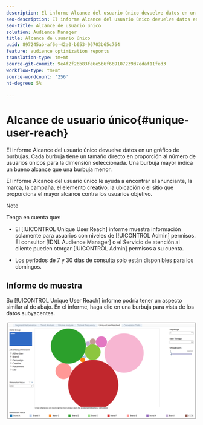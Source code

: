 ```yaml
---
description: El informe Alcance del usuario único devuelve datos en un gráfico de burbujas. Cada burbuja tiene un tamaño directo en proporción al número de usuarios únicos para la dimensión seleccionada. Una burbuja mayor indica un bueno alcance que una burbuja menor. El informe Alcance del usuario único le ayuda a encontrar el anunciante, la marca, la campaña, el elemento creativo, la ubicación o el sitio que proporciona el mayor alcance contra los usuarios objetivo.
seo-description: El informe Alcance del usuario único devuelve datos en un gráfico de burbujas. Cada burbuja tiene un tamaño directo en proporción al número de usuarios únicos para la dimensión seleccionada. Una burbuja mayor indica un bueno alcance que una burbuja menor. El informe Alcance del usuario único le ayuda a encontrar el anunciante, la marca, la campaña, el elemento creativo, la ubicación o el sitio que proporciona el mayor alcance contra los usuarios objetivo.
seo-title: Alcance de usuario único
solution: Audience Manager
title: Alcance de usuario único
uuid: 897245ab-af6e-42a0-b653-96703b65c764
feature: audience optimization reports
translation-type: tm+mt
source-git-commit: 9e4f2f26b83fe6e5b6f669107239d7edaf11fed3
workflow-type: tm+mt
source-wordcount: '256'
ht-degree: 5%

---
```



# Alcance de usuario único{#unique-user-reach}

El informe Alcance del usuario único devuelve datos en un gráfico de burbujas. Cada burbuja tiene un tamaño directo en proporción al número de usuarios únicos para la dimensión seleccionada. Una burbuja mayor indica un bueno alcance que una burbuja menor.

El informe Alcance del usuario único le ayuda a encontrar el anunciante, la marca, la campaña, el elemento creativo, la ubicación o el sitio que proporciona el mayor alcance contra los usuarios objetivo.

>[!NOTE]
>
>Tenga en cuenta que:
>
>* El [!UICONTROL Unique User Reach] informe muestra información solamente para usuarios con niveles de [!UICONTROL Admin] permisos. El consultor [!DNL Audience Manager] o el Servicio de atención al cliente pueden otorgar [!UICONTROL Admin] permisos a su cuenta.
   >
   >
* Los períodos de 7 y 30 días de consulta solo están disponibles para los domingos.


## Informe de muestra

Su [!UICONTROL Unique User Reach] informe podría tener un aspecto similar al de abajo. En el informe, haga clic en una burbuja para vista de los datos subyacentes.

![](assets/unique-user-reach.png)
